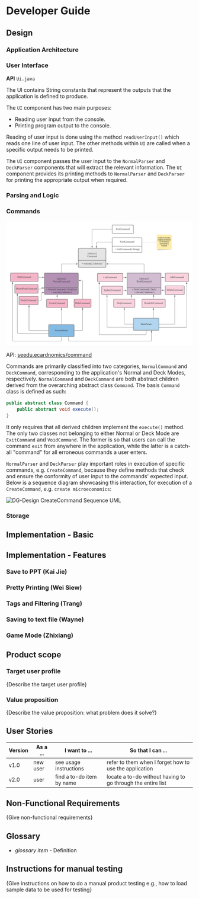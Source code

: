# Developer Guide

## Design

### Application Architecture

### User Interface
**API** `Ui.java`

The UI contains String constants that represent the outputs
that the application is defined to produce.

The `UI` component has two main purposes:
* Reading user input from the console.
* Printing program output to the console.

Reading of user input is done using the method `readUserInput()`
which reads one line of user input. The other methods within `UI` are
called when a specific output needs to be printed.

The `UI` component passes the user input to the `NormalParser` and
`DeckParser` components that will extract the relevant information.
The `UI` component provides its printing methods to `NormalParser`
and `DeckParser` for printing the appropriate output when required.

### Parsing and Logic

### Commands

![DG-Design Commands UML](./images-dg/DG-Design-Commands.png?raw=true "Commands UML Class Diagram")

API: [seedu.ecardnomics/command](https://github.com/AY2021S1-CS2113-T14-2/tp/tree/master/src/main/java/seedu/ecardnomics/command)

Commands are primarily classified into two categories, `NormalCommand` and `DeckCommand`, corresponding to the
 application's Normal and Deck Modes, respectively. `NormalCommand` and `DeckCommand` are both abstract children derived
  from the overarching abstract class `Command`. The basis `Command` class is defined as such:
   
```java
public abstract class Command {
    public abstract void execute();
}
```

It only requires that all derived children implement the `execute()` method. The only two classes not belonging to
 either Normal or Deck Mode are `ExitCommand` and `VoidCommand`. The former is so that users can call the command
  `exit` from anywhere in the application, while the latter is a catch-all "command" for all erroneous commands a
   user enters. 
   
`NormalParser` and `DeckParser` play important roles in execution of specific commands, e.g. `CreateCommand`, because
 they define methods that check and ensure the conformity of user input to the commands' expected input. Below is a
  sequence diagram showcasing this interaction, for execution of a `CreateCommand`, e.g. `create
   microeconomics`:
  
![DG-Design CreateCommand Sequence UML](./images-dg/DG-Design-Sequence-Diagram.png?raw=true "CreateCommand UML
 Sequence Diagram")

### Storage

## Implementation - Basic

## Implementation - Features

### Save to PPT (Kai Jie)

### Pretty Printing (Wei Siew)

### Tags and Filtering (Trang)

### Saving to text file (Wayne)

### Game Mode (Zhixiang)

## Product scope
### Target user profile

{Describe the target user profile}

### Value proposition

{Describe the value proposition: what problem does it solve?}

## User Stories

|Version| As a ... | I want to ... | So that I can ...|
|--------|----------|---------------|------------------|
|v1.0|new user|see usage instructions|refer to them when I forget how to use the application|
|v2.0|user|find a to-do item by name|locate a to-do without having to go through the entire list|

## Non-Functional Requirements

{Give non-functional requirements}

## Glossary

* *glossary item* - Definition

## Instructions for manual testing

{Give instructions on how to do a manual product testing e.g., how to load sample data to be used for testing}
